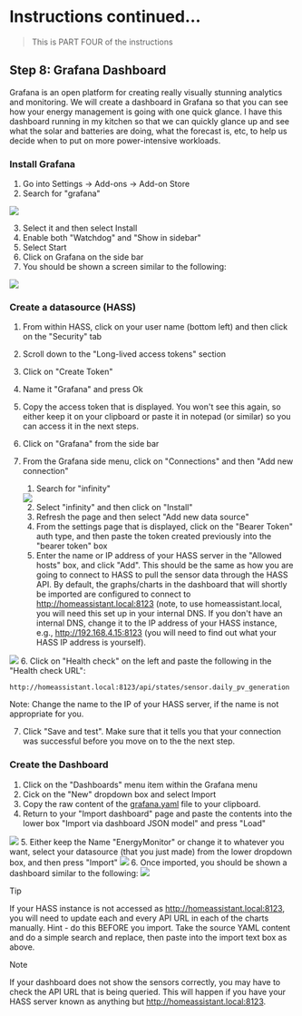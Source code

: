 # Instructions continued...
> This is PART FOUR of the instructions

## Step 8: Grafana Dashboard
Grafana is an open platform for creating really visually stunning analytics and monitoring. We will create a dashboard in Grafana so that you can see how your energy management is going with one quick glance. I have this dashboard running in my kitchen so that we can quickly glance up and see what the solar and batteries are doing, what the forecast is, etc, to help us decide when to put on more power-intensive workloads.

### Install Grafana
1. Go into Settings -> Add-ons -> Add-on Store
2. Search for "grafana"
<img src="images/grafana-1.png" />

3. Select it and then select Install
4. Enable both "Watchdog" and "Show in sidebar"
5. Select Start
6. Click on Grafana on the side bar
7. You should be shown a screen similar to the following:
<img src="images/grafana-2.png" />

### Create a datasource (HASS)
1. From within HASS, click on your user name (bottom left) and then click on the "Security" tab
2. Scroll down to the "Long-lived access tokens" section
3. Click on "Create Token"
4. Name it "Grafana" and press Ok
5. Copy the access token that is displayed. You won't see this again, so either keep it on your clipboard or paste it in notepad (or similar) so you can access it in the next steps.
6. Click on "Grafana" from the side bar
7. From the Grafana side menu, click on "Connections" and then "Add new connection"
    1. Search for "infinity"
    <img src="images/grafana-3.png" />
    
    2. Select "infinity" and then click on "Install"
    3. Refresh the page and then select "Add new data source"
    4. From the settings page that is displayed, click on the "Bearer Token" auth type, and then paste the token created previously into the "bearer token" box
    5. Enter the name or IP address of your HASS server in the "Allowed hosts" box, and click "Add".  This should be the same as how you are going to connect to HASS to pull the sensor data through the HASS API. By default, the graphs/charts in the dashboard that will shortly be imported are configured to connect to http://homeassistant.local:8123 (note, to use homeassistant.local, you will need this set up in your internal DNS. If you don't have an internal DNS, change it to the IP address of your HASS instance, e.g., http://192.168.4.15:8123 (you will need to find out what your HASS IP address is yourself).
<img src="images/grafana-4.png" />
    6. Click on "Health check" on the left and paste the following in the "Health check URL":

```
http://homeassistant.local:8123/api/states/sensor.daily_pv_generation
```

   Note: Change the name to the IP of your HASS server, if the name is not appropriate for you.
   
   7. Click "Save and test". Make sure that it tells you that your connection was successful before you move on to the the next step.

### Create the Dashboard
1. Click on the "Dashboards" menu item within the Grafana menu
2. Cick on the "New" dropdown box and select Import
3. Copy the raw content of the [grafana.yaml](dashboards/grafana.yaml) file to your clipboard.
4. Return to your "Import dashboard" page and paste the contents into the lower box "Import via dashboard JSON model" and press "Load"
<img src="images/grafana-5.png" />
5. Either keep the Name "EnergyMonitor" or change it to whatever you want, select your datasource (that you just made) from the lower dropdown box, and then press "Import"
<img src="images/grafana-6.png" />
6. Once imported, you should be shown a dashboard similar to the following:
<img src="images/grafana-7.png" />

>[!TIP]
>If your HASS instance is not accessed as http://homeassistant.local:8123, you will need to update each and every API URL in each of the charts manually. Hint - do this BEFORE you import. Take the source YAML content and do a simple search and replace, then paste into the import text box as above.

>[!NOTE]
>If your dashboard does not show the sensors correctly, you may have to check the API URL that is being queried. This will happen if you have your HASS server known as anything but http://homeassistant.local:8123.
